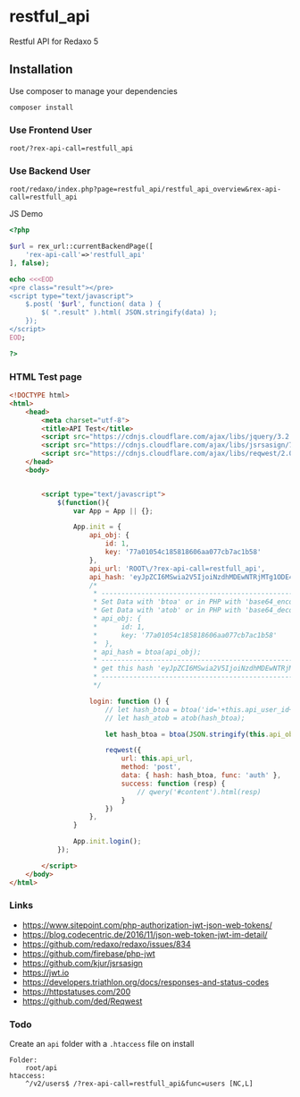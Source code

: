# restful_api
Restful API for Redaxo 5


## Installation

Use composer to manage your dependencies

```
composer install
```

### Use Frontend User
```
root/?rex-api-call=restfull_api
```
### Use Backend User
```
root/redaxo/index.php?page=restful_api/restful_api_overview&rex-api-call=restfull_api
```
JS Demo
```php
<?php

$url = rex_url::currentBackendPage([
	'rex-api-call'=>'restfull_api'
], false);

echo <<<EOD
<pre class="result"></pre>
<script type="text/javascript">
	$.post( '$url', function( data ) {
		$( ".result" ).html( JSON.stringify(data) );
	});
</script>
EOD;

?>
```

### HTML Test page
```html
<!DOCTYPE html>
<html>
	<head>
		<meta charset="utf-8">
		<title>API Test</title>
		<script src="https://cdnjs.cloudflare.com/ajax/libs/jquery/3.2.1/jquery.min.js"></script>
		<script src="https://cdnjs.cloudflare.com/ajax/libs/jsrsasign/7.2.1/jsrsasign-all-min.js"></script>
		<script src="https://cdnjs.cloudflare.com/ajax/libs/reqwest/2.0.5/reqwest.min.js"></script>
	</head>
	<body>


		<script type="text/javascript">
			$(function(){
				var App = App || {};

				App.init = {
					api_obj: {
						id: 1,
						key: '77a01054c185818606aa077cb7ac1b58'
					},
					api_url: 'ROOT\/?rex-api-call=restfull_api',
					api_hash: 'eyJpZCI6MSwia2V5IjoiNzdhMDEwNTRjMTg1ODE4NjA2YWEwNzdjYjdhYzFiNTgifQ==',
					/*
					 * -----------------------------------------------------------------------------
					 * Set Data with 'btoa' or in PHP with 'base64_encode()'
					 * Get Data with 'atob' or in PHP with 'base64_decode()'
					 * api_obj: {
	 				 *		id: 1,
	 				 *		key: '77a01054c185818606aa077cb7ac1b58'
	 				 *	},
					 * api_hash = btoa(api_obj);
					 * -----------------------------------------------------------------------------
					 * get this hash 'eyJpZCI6MSwia2V5IjoiNzdhMDEwNTRjMTg1ODE4NjA2YWEwNzdjYjdhYzFiNTgifQ=='
					 * -----------------------------------------------------------------------------
					 */

					login: function () {
						// let hash_btoa = btoa('id='+this.api_user_id+'&key='+this.api_user_key);
						// let hash_atob = atob(hash_btoa);

						let hash_btoa = btoa(JSON.stringify(this.api_obj));

						reqwest({
							url: this.api_url,
							method: 'post',
							data: { hash: hash_btoa, func: 'auth' },
							success: function (resp) {
								// qwery('#content').html(resp)
							}
						})
					},
				}

				App.init.login();
			});

		</script>
	</body>
</html>

```


### Links
* https://www.sitepoint.com/php-authorization-jwt-json-web-tokens/
* https://blog.codecentric.de/2016/11/json-web-token-jwt-im-detail/
* https://github.com/redaxo/redaxo/issues/834
* https://github.com/firebase/php-jwt
* https://github.com/kjur/jsrsasign
* https://jwt.io
* https://developers.triathlon.org/docs/responses-and-status-codes
* https://httpstatuses.com/200
* https://github.com/ded/Reqwest


### Todo
Create an `api` folder with a `.htaccess` file on install
```
Folder:
	root/api
htaccess:
	^/v2/users$ /?rex-api-call=restfull_api&func=users [NC,L]
```
